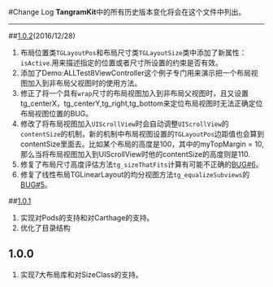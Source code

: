 #Change Log
**TangramKit**中的所有历史版本变化将会在这个文件中列出。

--- 

##[1.0.2](https://github.com/youngsoft/TangramKit/releases/tag/1.0.2)(2016/12/28)

1. 布局位置类`TGLayoutPos`和布局尺寸类`TGLayoutSize`类中添加了新属性：`isActive`.用来描述指定的位置或者尺寸所设置的约束是否有效。
2. 添加了Demo:ALLTest8ViewController这个例子专门用来演示把一个布局视图加入到非布局父视图时的使用方法。
3. 修正了将一个具有`wrap`尺寸的布局视图加入到非布局父视图时，且又设置tg_centerX，tg_centerY,tg_right,tg_bottom来定位布局视图时无法正确定位布局视图位置的BUG。
4. 修改了将布局视图加入`UIScrollView`时会自动调整`UIScrollView`的`contentSize`的机制，新的机制中布局视图设置的`TGLayoutPos`边距值也会算到contentSize里面去。比如某个布局的高度是100，其中的myTopMargin = 10, 那么当将布局视图加入到UIScrollView时他的contentSize的高度则是110.
5. 修复了布局尺寸高度评估方法`tg_sizeThatFits`计算有可能不正确的[BUG#6](https://github.com/youngsoft/TangramKit/issues/6)。
6. 修复了线性布局TGLinearLayout的均分视图方法`tg_equalizeSubviews`的[BUG#5](https://github.com/youngsoft/TangramKit/issues/5)。

##[1.0.1](https://github.com/youngsoft/TangramKit/releases/tag/1.0.1)
1. 实现对Pods的支持和对Carthage的支持。
2. 优化了目录结构

## 1.0.0

1. 实现7大布局库和对SizeClass的支持。  


